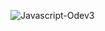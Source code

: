 ![Javascript-Odev3](https://github.com/erkanercann/JavaScript/assets/126410424/5af3d499-b842-4b0e-8016-2f0225d46b23)
